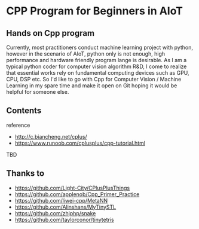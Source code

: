 # CPP Program for Beginners in AIoT

##  Hands on Cpp program
Currently, most practitioners conduct machine learning project with python, however in the scenario of AIoT, python only
is not enough, high performance and hardware friendly program lange is desirable. As I am a typical python coder for computer
vision algorithm R&D, I come to realize that essential works rely on fundamental computing devices such as GPU, CPU, DSP etc.
So I'd like to go with Cpp for Computer Vision / Machine Learning in my spare time and make it open on Git hoping it 
would be helpful for someone else.

## Contents
reference

- http://c.biancheng.net/cplus/
- https://www.runoob.com/cplusplus/cpp-tutorial.html

TBD

## Thanks to
- https://github.com/Light-City/CPlusPlusThings
- https://github.com/applenob/Cpp_Primer_Practice
- https://github.com/liwei-cpp/MetaNN
- https://github.com/Alinshans/MyTinySTL
- https://github.com/zhjphp/snake
- https://github.com/taylorconor/tinytetris